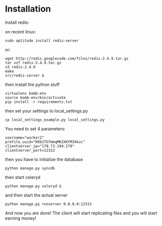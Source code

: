 # Installation

Install redis:

on recent linux:

	sudo aptitude install redis-server

or:

	wget http://redis.googlecode.com/files/redis-2.4.9.tar.gz
	tar xzf redis-2.4.9.tar.gz
	cd redis-2.4.9
	make
	src/redis-server &

then install the python stuff

	virtualenv bomb-env
	source bomb-env/bin/activate
	pip install -r requirements.txt

then set your settings to local_settings.py

	cp local_settings_example.py local_settings.py

You need to set 4 parameters:

	username="worker2"
	profile_uuid="KKb1TGTmmqMK2XKYM34kzc"
	clientserver_ip="178.73.194.178"
	clientserver_port=12313

then you have to initialize the database

	python manage.py syncdb

then start celeryd

	python manage.py celeryd &

and then start the actual server

	python manage.py runserver 0.0.0.0:12313

And now you are done! The client will start replicating files and you will start earning money!

